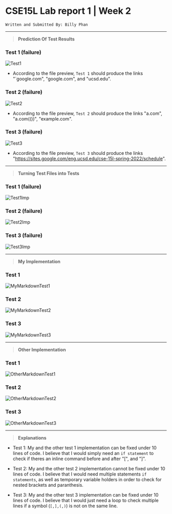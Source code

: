 # CSE15L Lab report 1 | Week 2 
```
Written and Submitted By: Billy Phan
```
---
> **Prediction Of Test Results**

### Test 1 (failure)
![Test1](cse15l-lab-report-4-test1.png)

* According to the file preview, `Test 1` should produce the links "`google.com", "google.com", and "ucsd.edu".

### Test 2 (failure)
![Test2](cse15l-lab-report-4-test2.png)

* According to the file preview, `Test 2` should produce the links "a.com", "a.com(())", "example.com".

### Test 3 (failure)
![Test3](cse15l-lab-report-4-test3.png)

* According to the file preview, `Test 3` should produce the links "https://sites.google.com/eng.ucsd.edu/cse-15l-spring-2022/schedule".
---
> **Turning Test Files into Tests**

### Test 1 (failure)
![Test1Imp](cse15l-lab-report-4-test1-implemented.png)

### Test 2 (failure)
![Test2Imp](cse15l-lab-report-4-test2-implemented.png)

### Test 3 (failure)
![Test3Imp](cse15l-lab-report-4-test3-implemented.png)

---
> **My Implementation**

### Test 1
![MyMarkdownTest1](cse15l-lab-report-4-ss4.png)

### Test 2
![MyMarkdownTest2](cse15l-lab-report-4-ss5.png)

### Test 3
![MyMarkdownTest3](cse15l-lab-report-4-ss6.png)

---

> **Other Implementation**

### Test 1
![OtherMarkdownTest1](cse15l-lab-report-4-ss1.png)

### Test 2
![OtherMarkdownTest2](cse15l-lab-report-4-ss2.png)

### Test 3
![OtherMarkdownTest3](cse15l-lab-report-4-ss3.png)

---
> **Explanations**

* Test 1: My and the other test 1 implementation can be fixed under 10 lines of code. I believe that I would simply need an `if statement` to check if theres an inline command before and after "[", and "]".

* Test 2: My and the other test 2 implementation cannot be fixed under 10 lines of code. I believe that I would need multiple statements `if statements`, as well as temporary variable holders in order to check for nested brackets and paranthesis. 

* Test 3: My and the other test 3 implementation can be fixed under 10 lines of code. I believe that I would just need a loop to check multiple lines if a symbol (`[,],(,)`) is not on the same line. 